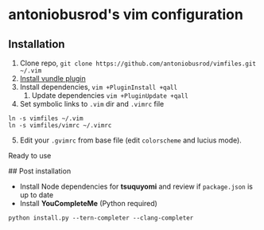antoniobusrod's vim configuration
=================================

Installation
------------
1. Clone repo, `git clone https://github.com/antoniobusrod/vimfiles.git ~/.vim`
2. [Install vundle plugin](https://github.com/VundleVim/Vundle.vim#quick-start)
3. Install dependencies, `vim +PluginInstall +qall`
   1. Update dependencies `vim +PluginUpdate +qall`
4. Set symbolic links to `.vim` dir and `.vimrc` file
  ```
  ln -s vimfiles ~/.vim
  ln -s vimfiles/vimrc ~/.vimrc
  ```
5. Edit your `.gvimrc` from base file (edit `colorscheme` and lucius mode).

Ready to use

## Post installation

- Install Node dependencies for **tsuquyomi** and review if `package.json` is up to date
- Install **YouCompleteMe** (Python required)

```
python install.py --tern-completer --clang-completer
```

